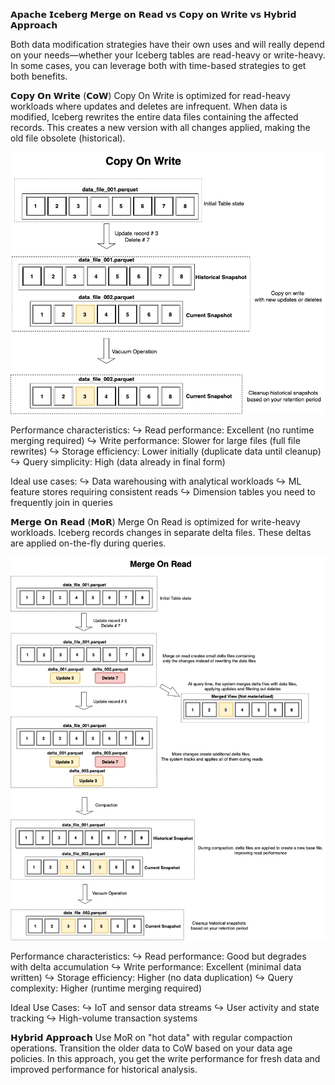 𝗔𝗽𝗮𝗰𝗵𝗲 𝗜𝗰𝗲𝗯𝗲𝗿𝗴 𝗠𝗲𝗿𝗴𝗲 𝗼𝗻 𝗥𝗲𝗮𝗱 𝘃𝘀 𝗖𝗼𝗽𝘆 𝗼𝗻 𝗪𝗿𝗶𝘁𝗲 𝘃𝘀 𝗛𝘆𝗯𝗿𝗶𝗱 𝗔𝗽𝗽𝗿𝗼𝗮𝗰𝗵

Both data modification strategies have their own uses and will really depend on your needs—whether your Iceberg tables are read-heavy or write-heavy. In some cases, you can leverage both with time-based strategies to get both benefits.

𝗖𝗼𝗽𝘆 𝗢𝗻 𝗪𝗿𝗶𝘁𝗲 (𝗖𝗼𝗪) 
Copy On Write is optimized for read-heavy workloads where updates and deletes are infrequent. When data is modified, Iceberg rewrites the entire data files containing the affected records. This creates a new version with all changes applied, making the old file obsolete (historical).

![CoW](./images/copy_on_write.png)

Performance characteristics:
↪️ Read performance: Excellent (no runtime merging required)
↪️ Write performance: Slower for large files (full file rewrites)
↪️ Storage efficiency: Lower initially (duplicate data until cleanup)
↪️ Query simplicity: High (data already in final form)

Ideal use cases:
↪️ Data warehousing with analytical workloads
↪️ ML feature stores requiring consistent reads
↪️ Dimension tables you need to frequently join in queries



𝗠𝗲𝗿𝗴𝗲 𝗢𝗻 𝗥𝗲𝗮𝗱 (𝗠𝗼𝗥) 
Merge On Read is optimized for write-heavy workloads. Iceberg records changes in separate delta files. These deltas are applied on-the-fly during queries.

![MoR](./images/merge_on_read.png)


Performance characteristics:
↪️ Read performance: Good but degrades with delta accumulation
↪️ Write performance: Excellent (minimal data written)
↪️ Storage efficiency: Higher (no data duplication)
↪️ Query complexity: Higher (runtime merging required)

Ideal Use Cases:
↪️ IoT and sensor data streams
↪️ User activity and state tracking
↪️ High-volume transaction systems


𝗛𝘆𝗯𝗿𝗶𝗱 𝗔𝗽𝗽𝗿𝗼𝗮𝗰𝗵 
Use MoR on "hot data" with regular compaction operations. Transition the older data to CoW based on your data age policies. In this approach, you get the write performance for fresh data and improved performance for historical analysis.